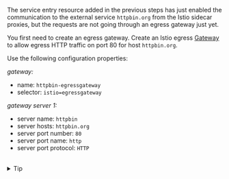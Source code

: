 The service entry resource added in the previous steps has just enabled the communication to the external 
service `httpbin.org` from the Istio sidecar proxies, but the requests are not going through an egress gateway just yet.

You first need to create an egress gateway. Create an Istio egress [Gateway](https://istio.io/latest/docs/reference/config/networking/gateway/#Gateway)
to allow egress HTTP traffic on port 80 for host `httpbin.org`.

Use the following configuration properties:

*gateway:*
- name: `httpbin-egressgateway`
- selector: `istio=egressgateway`

*gateway server 1:*
- server name: `httpbin`
- server hosts: `httpbin.org`
- server port number: `80`
- server port name: `http`
- server port protocol: `HTTP`


<br>
<details><summary>Tip</summary>

```plain
apiVersion: networking.istio.io/v1alpha3
kind: Gateway
metadata:
  name: // TODO
spec:
  selector:
    istio: // TODO
  servers:
  - name: // TODO
    port:
      number: // TODO
      name: // TODO
      protocol: // TODO
    hosts:
    - // TODO
```{{copy}}
</details>

<br>
<details><summary>Solution</summary>

```plain
apiVersion: networking.istio.io/v1alpha3
kind: Gateway
metadata:
  name: httpbin-egressgateway
spec:
  selector:
    istio: egressgateway
  servers:
  - name: httpbin
    port:
      number: 80
      name: http
      protocol: HTTP
    hosts:
    - httpbin.org
```{{copy}}
</details>